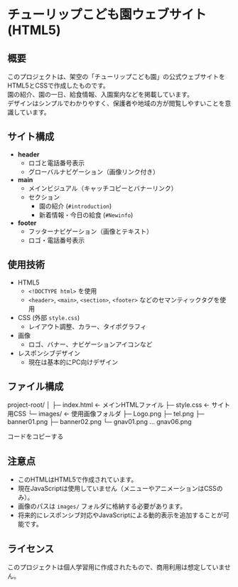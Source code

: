 # チューリップこども園ウェブサイト (HTML5)

## 概要
このプロジェクトは、架空の「チューリップこども園」の公式ウェブサイトをHTML5とCSSで作成したものです。  
園の紹介、園の一日、給食情報、入園案内などを掲載しています。  
デザインはシンプルでわかりやすく、保護者や地域の方が閲覧しやすいことを意識しています。

## サイト構成
- **header**  
  - ロゴと電話番号表示
  - グローバルナビゲーション（画像リンク付き）
- **main**
  - メインビジュアル（キャッチコピーとバナーリンク）
  - セクション
    - 園の紹介 (`#introduction`)
    - 新着情報・今日の給食 (`#Newinfo`)
- **footer**
  - フッターナビゲーション（画像とテキスト）
  - ロゴ・電話番号表示

## 使用技術
- HTML5
  - `<!DOCTYPE html>` を使用
  - `<header>`, `<main>`, `<section>`, `<footer>` などのセマンティックタグを使用
- CSS (外部 `style.css`)
  - レイアウト調整、カラー、タイポグラフィ
- 画像
  - ロゴ、バナー、ナビゲーションアイコンなど
- レスポンシブデザイン
  - 現在は基本的にPC向けデザイン

## ファイル構成
project-root/
│
├─ index.html ← メインHTMLファイル
├─ style.css ← サイト用CSS
└─ images/ ← 使用画像フォルダ
├─ Logo.png
├─ tel.png
├─ banner01.png
├─ banner02.png
└─ gnav01.png … gnav06.png

コードをコピーする

## 注意点
- このHTMLはHTML5で作成されています。
- 現在JavaScriptは使用していません（メニューやアニメーションはCSSのみ）。
- 画像のパスは `images/` フォルダに格納する必要があります。
- 将来的にレスポンシブ対応やJavaScriptによる動的表示を追加することが可能です。

## ライセンス
このプロジェクトは個人学習用に作成されたもので、商用利用は想定していません。
